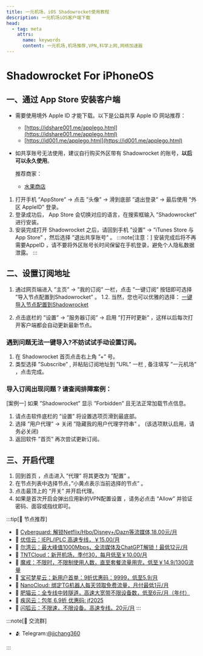 ```yaml
---
title: 一元机场，iOS Shadowrocket使用教程
description: 一元机场iOS客户端下载
head:
  - tag: meta
    attrs:
      name: keywords
      content: 一元机场,机场推荐,VPN,科学上网,网络加速器
---
```

# Shadowrocket For iPhoneOS

## 一、通过 App Store 安装客户端

-   需要使用境外 Apple ID 才能下载。以下是公益共享 Apple ID 网站推荐：
    
    -   [https://idshare001.me/applego.html](https://idshare001.me/applego.html)
    -   [https://id001.me/applego.html](https://id001.me/applego.html)
-   如共享账号无法使用，建议自行购买外区带有 Shadowrocket 的账号，**以后可以永久使用**。
    
    推荐商家：
    
    -   [水果商店](https://appleshop.win)
    
1. 打开手机 ”AppStore” -> 点击 ”头像” -> 滑到底部 ”退出登录” -> 最后使用 ”外区 AppleID” 登录。
2. 登录成功后， App Store 会切换对应的语言，在搜索框输入 ”Shadowrocket” 进行安装。
3. 安装完成打开 Shadowrocket 之后，请回到手机 ”设置” -> ”iTunes Store 与 App Store” ，然后选择 ”退出共享账号” 。
:::note[注意：]
安装完成后将不再需要AppeID ，请不要将外区账号长时间保留在手机登录，避免个人隐私数据泄露。
:::
## 二、设置订阅地址
1. 通过网页端进入 ”主页” -> ”我的订阅” 一栏，点击 ”一键订阅” 按钮即可选择 ”导入节点配置到Shadowrocket” 。
1.2. 当然，您也可以优雅的选择：
[一键导入节点配置到Shadowrocket](shadowrocket://add/sub://aHR0cHM6Ly93d3cueXhzdWIuY29tL3N1Yi84NTdiZDAzMDg4NGQ4NTFiNmIyNzRiMzdlMzk4OTFmNQ?remark=%E4%BC%98%E4%BF%A1%E4%BA%91&allowInsecure=1)

2. 点击底栏的 ”设置” -> ”服务器订阅” -> 启用 ”打开时更新” ，这样以后每次打开客户端都会自动更新最新节点。
### 遇到问题无法一键导入?不妨试试手动设置订阅。
1. 在 Shadowrocket 首页点击右上角 ”+” 号。
2. 类型选择 ”Subscribe” , 并粘贴订阅地址到 ”URL” 一栏 , 备注填写 ”一元机场” ，点击完成。
### 导入订阅出现问题？请查阅排障案例：
[案例一] 如果 ”Shadowrocket” 显示 ”Forbidden” 且无法正常加载节点信息。
1. 请点击软件底栏的 ”设置” 将设置选项页滑到最底部。
2. 选择 ”用户代理” -> 关闭 ”隐藏我的用户代理字符串” 。
(该选项默认启用，请务必关闭)
3. 返回软件 ”首页” 再次尝试更新订阅。

## 三、开启代理
1. 回到首页 ，点击进入 ”代理” 将其更改为 ”配置” 。
2. 在节点列表中选择节点，”小黄点表示当前选择的节点” 。
3. 点击最顶上的 “开关” 并开启代理。
4. 如果是首次开启会弹出应用新的VPN配置设置 ，请务必点击 “Allow” 并验证密码、面容或指纹即可。


:::tip[🎉 节点推荐]
- 🚀 [Cyberguard: 解锁Netflix/Hbo/Disney+/Dazn等流媒体,18.00元/月](https://www.cyberguard.best/#/register?code=XsreC0T5)<br>
- 🚀 [优信云：IEPL/IPLC 高速专线，￥15.00/月](https://www.优信云.com/#/register?code=JRtE5uIV)<br>
- 🚀 [尔湾云：最大峰值1000Mbps，全流媒体及ChatGPT解锁！最低12元/月](https://erwan6.net/auth/register?code=BoObCd)<br>
- 🚀 [TNTCloud：新开机场，季付30，每月低至￥10.00/月](https://haibing822.tntvipaff.cc/#/register?code=GtjJVgml)<br>
- 🚀 [魔戒：不限时，不限制使用人数，直至套餐流量用完，低至￥14.9/130G流量](https://mojie.app/#/register?code=sSdtPtLo)<br>
- 🚀 [宝可梦星云：新用户首单：9折优惠码：9999，低至5.9/月 ](https://a.suola.link/pokemon)<br>
- 🚀 [NanoCloud: 绑定TG机器人每天领取免费流量，月付最低1元/月](https://edu.uodoo.bid/auth/register?code=JMiOQDHf)<br>
- 🚀 [肥猫云：全专线中转隧道，高速大宽带不限设备数，低至6元/月（年付）](https://fchb1188.fcvipaff.cc/register?aff=X1vZd2wf)<br>
- 🚀 [疾风云：包年 6.9折 优惠码: jf2025](https://homes.tr25.cn?code=ReCm)<br>
- 🚀 [闪狐云：不限速，不限设备。高速专线。20元/月](https://inv02.ffaff.cc/register?aff=WQApz2pv)
:::

:::note[💬 交流群]

- 🫂 Telegram:[@jichang360](https://t.me/jichang360)

:::